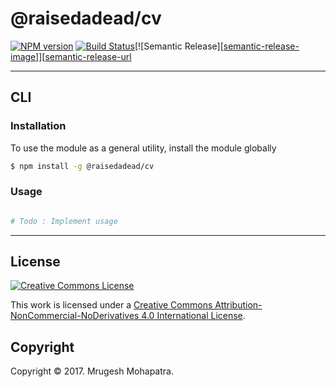 @raisedadead/cv
===

[![NPM version][npm-image]][npm-url] [![Build Status][build-image]][build-url][![Semantic Release][[semantic-release-image]]][[semantic-release-url]

---
## CLI

### Installation

To use the module as a general utility, install the module globally

``` bash
$ npm install -g @raisedadead/cv
```


### Usage

``` bash

# Todo : Implement usage

```

---
## License

[![Creative Commons License][license-image]][license-url]

This work is licensed under a [Creative Commons Attribution-NonCommercial-NoDerivatives 4.0 International License][license-url].

## Copyright

Copyright &copy; 2017. Mrugesh Mohapatra.

[npm-image]: https://img.shields.io/npm/v/@raisedadead/cv.svg?style=flat-square
[npm-url]: https://npmjs.org/package/@raisedadead/cv

[build-image]: https://img.shields.io/travis/raisedadead/cv.svg?style=flat-square
[build-url]: https://travis-ci.org/raisedadead/cv

[semantic-release-image]: https://img.shields.io/badge/%20%20%F0%9F%93%A6%F0%9F%9A%80-semantic--release-e10079.svg?style=flat-square
[semantic-release-url]: https://github.com/semantic-release/semantic-release

[license-image]: https://i.creativecommons.org/l/by-nc-nd/4.0/80x15.png
[license-url]: https://creativecommons.org/licenses/by-nc-nd/4.0/
